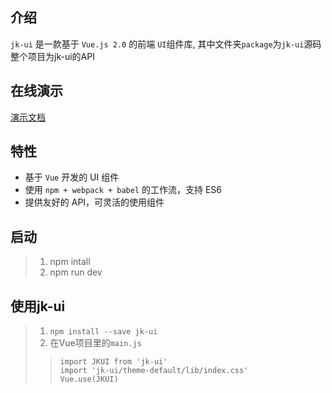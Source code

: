 ## 介绍

`jk-ui` 是一款基于 `Vue.js 2.0` 的前端 `UI`组件库, 其中文件夹`package`为`jk-ui`源码
整个项目为jk-ui的API

## 在线演示

[演示文档](http://35.221.241.100:8000)

## 特性

- 基于 `Vue` 开发的 UI 组件
- 使用 `npm + webpack + babel` 的工作流，支持 ES6
- 提供友好的 API，可灵活的使用组件

## 启动
>1. npm intall
>2. npm run dev

## 使用jk-ui
>1. `npm install --save jk-ui`
>2. 在Vue项目里的`main.js`
>>`import JKUI from 'jk-ui'`<br/>
>>`import 'jk-ui/theme-default/lib/index.css'`<br/>
>>`Vue.use(JKUI)`

